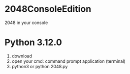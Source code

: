 # 2048ConsoleEdition 
2048 in your console

# Python 3.12.0

1. download
2. open your cmd: command prompt application (terminal)
3. python3 or python 2048.py
